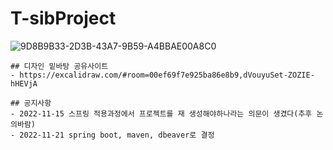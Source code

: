 # T-sibProject 

![9D8B9B33-2D3B-43A7-9B59-A4BBAE00A8C0](https://user-images.githubusercontent.com/89565071/202438956-e10ec48b-5eaa-4656-a9e6-21c046970ba8.jpeg)

```
## 디자인 밑바탕 공유사이트
- https://excalidraw.com/#room=00ef69f7e925ba86e8b9,dVouyuSet-ZOZIE-hHEVjA
```

```
## 공지사항
- 2022-11-15 스프링 적용과정에서 프로젝트를 재 생성해야하나라는 의문이 생겼다(추후 논의바람)
- 2022-11-21 spring boot, maven, dbeaver로 결정 
```
